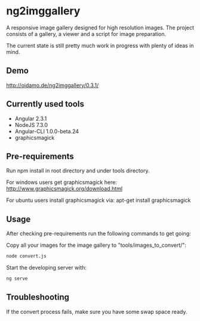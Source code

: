 # ng2imggallery
A responsive image gallery designed for high resolution images.
The project consists of a gallery, a viewer and a script for image preparation.

The current state is still pretty much work in progress with plenty of ideas in mind.

## Demo

http://oidamo.de/ng2imggallery/0.3.1/

## Currently used tools

- Angular 2.3.1
- NodeJS 7.3.0
- Angular-CLI 1.0.0-beta.24
- graphicsmagick

## Pre-requirements

Run npm install in root directory and under tools directory.

For windows users get graphicsmagick here:
http://www.graphicsmagick.org/download.html

For ubuntu users install graphicsmagick via:
apt-get install graphicsmagick

## Usage
After checking pre-requirements run the following commands to get going:

Copy all your images for the image gallery to "tools/images_to_convert/":
```bash
node convert.js
```
Start the developing server with:
```bash
ng serve
```

## Troubleshooting

If the convert process fails, make sure you have some swap space ready.
